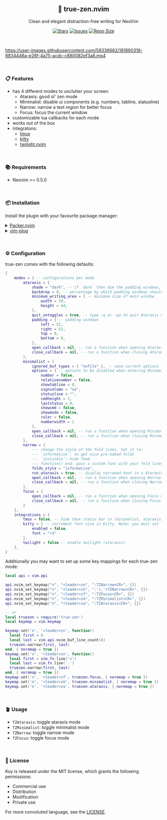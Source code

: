 <p align="center">
  <h2 align="center">🦝 true-zen.nvim</h2>
</p>

<p align="center">
	Clean and elegant distraction-free writing for NeoVim
</p>

<p align="center">
	<a href="https://github.com/Pocco81/true-zen.nvim/stargazers">
		<img alt="Stars" src="https://img.shields.io/github/stars/Pocco81/true-zen.nvim?style=for-the-badge&logo=starship&color=C9CBFF&logoColor=D9E0EE&labelColor=302D41"></a>
	<a href="https://github.com/Pocco81/true-zen.nvim/issues">
		<img alt="Issues" src="https://img.shields.io/github/issues/Pocco81/true-zen.nvim?style=for-the-badge&logo=bilibili&color=F5E0DC&logoColor=D9E0EE&labelColor=302D41"></a>
	<a href="https://github.com/Pocco81/true-zen.nvim">
		<img alt="Repo Size" src="https://img.shields.io/github/repo-size/Pocco81/true-zen.nvim?color=%23DDB6F2&label=SIZE&logo=codesandbox&style=for-the-badge&logoColor=D9E0EE&labelColor=302D41"/></a>
</p>

&nbsp;

https://user-images.githubusercontent.com/58336662/181860318-8834446a-e28f-4a75-acdc-c880082ef3a8.mp4

&nbsp;

### 📋 Features

-   has 4 different modes to unclutter your screen:
    -   Ataraxis: good ol' zen mode
    -   Minimalist: disable ui components (e.g. numbers, tabline, statusline)
    -   Narrow: narrow a text region for better focus
    -   Focus: focus the current window
-   customizable lua callbacks for each mode
-   works out of the box
-   integratons:
    -   [tmux](https://github.com/tmux/tmux)
    -   [kitty](https://sw.kovidgoyal.net/kitty/)
    -   [twilight.nvim](https://github.com/folke/twilight.nvim)

&nbsp;

### 📚 Requirements

-   Neovim >= 0.5.0

&nbsp;

### 📦 Installation

Install the plugin with your favourite package manager:

<details>
	<summary><a href="https://github.com/wbthomason/packer.nvim">Packer.nvim</a></summary>

```lua
use({
	"Pocco81/true-zen.nvim",
	config = function()
		 require("true-zen").setup {
			-- your config goes here
			-- or just leave it empty :)
		 }
	end,
})
```

</details>

<details>
	<summary><a href="https://github.com/junegunn/vim-plug">vim-plug</a></summary>

```vim
Plug 'Pocco81/true-zen.nvim'
lua << EOF
	require("true-zen").setup {
		-- your config goes here
		-- or just leave it empty :)
	}
EOF
```

</details>

&nbsp;

### ⚙️ Configuration

true-zen comes with the following defaults:

```lua
{
	modes = { -- configurations per mode
		ataraxis = {
			shade = "dark", -- if `dark` then dim the padding windows, otherwise if it's `light` it'll brighten said windows
			backdrop = 0, -- percentage by which padding windows should be dimmed/brightened. Must be a number between 0 and 1. Set to 0 to keep the same background color
			minimum_writing_area = { -- minimum size of main window
				width = 70,
				height = 44,
			},
			quit_untoggles = true, -- type :q or :qa to quit Ataraxis mode
			padding = { -- padding windows
				left = 52,
				right = 52,
				top = 0,
				bottom = 0,
			},
			open_callback = nil, -- run a function when opening Ataraxis mode
			close_callback = nil, -- run a function when closing Ataraxis mode
		},
		minimalist = {
			ignored_buf_types = { "nofile" }, -- save current options from any window except ones displaying these kinds of buffers
			options = { -- options to be disabled when entering Minimalist mode
				number = false,
				relativenumber = false,
				showtabline = 0,
				signcolumn = "no",
				statusline = "",
				cmdheight = 1,
				laststatus = 0,
				showcmd = false,
				showmode = false,
				ruler = false,
				numberwidth = 1
			},
			open_callback = nil, -- run a function when opening Minimalist mode
			close_callback = nil, -- run a function when closing Minimalist mode
		},
		narrow = {
			--- change the style of the fold lines. Set it to:
			--- `informative`: to get nice pre-baked folds
			--- `invisible`: hide them
			--- function() end: pass a custom func with your fold lines. See :h foldtext
			folds_style = "informative",
			run_ataraxis = true, -- display narrowed text in a Ataraxis session
			open_callback = nil, -- run a function when opening Narrow mode
			close_callback = nil, -- run a function when closing Narrow mode
		},
		focus = {
			open_callback = nil, -- run a function when opening Focus mode
			close_callback = nil, -- run a function when closing Focus mode
		}
	},
	integrations = {
		tmux = false, -- hide tmux status bar in (minimalist, ataraxis)
		kitty = { -- increment font size in Kitty. Note: you must set `allow_remote_control socket-only` and `listen_on unix:/tmp/kitty` in your personal config (ataraxis)
			enabled = false,
			font = "+3"
		},
		twilight = false -- enable twilight (ataraxis)
	},
}
```

Additionally you may want to set up some key mappings for each true-zen mode:

```lua
local api = vim.api

api.nvim_set_keymap("n", "<leader>zn", ":TZNarrow<CR>", {})
api.nvim_set_keymap("v", "<leader>zn", ":'<,'>TZNarrow<CR>", {})
api.nvim_set_keymap("n", "<leader>zf", ":TZFocus<CR>", {})
api.nvim_set_keymap("n", "<leader>zm", ":TZMinimalist<CR>", {})
api.nvim_set_keymap("n", "<leader>za", ":TZAtaraxis<CR>", {})

-- or
local truezen = require('true-zen')
local keymap = vim.keymap

keymap.set('n', '<leader>zn', function()
  local first = 0
  local last = vim.api.nvim_buf_line_count(0)
  truezen.narrow(first, last)
end, { noremap = true })
keymap.set('v', '<leader>zn', function()
  local first = vim.fn.line('v')
  local last = vim.fn.line('.')
  truezen.narrow(first, last)
end, { noremap = true })
keymap.set('n', '<leader>zf', truezen.focus, { noremap = true })
keymap.set('n', '<leader>zm', truezen.minimalist, { noremap = true })
keymap.set('n', '<leader>za', truezen.ataraxis, { noremap = true })
```

&nbsp;

### 🪴 Usage

-   `TZAtaraxis`: toggle ataraxis mode
-   `TZMinimalist`: toggle minimalist mode
-   `TZNarrow`: toggle narrow mode
-   `TZFocus`: toggle focus mode

&nbsp;

### 📜 License

Koy is released under the MIT license, which grants the following permissions:

-   Commercial use
-   Distribution
-   Modification
-   Private use

For more convoluted language, see the [LICENSE](https://github.com/true-zen.nvim/true-zen.nvim/blob/main/LICENSE).

&nbsp;
